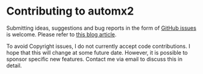 # Contributing to automx2

Submitting ideas, suggestions and bug reports in the form of
[GitHub issues](https://github.com/rseichter/automx2) is welcome. Please refer to
[this blog article](https://about.gitlab.com/blog/2016/03/03/start-with-an-issue/).

To avoid Copyright issues, I do not currently accept code contributions.
I hope that this will change at some future date. However, it is possible
to sponsor specific new features. Contact me via email to discuss this
in detail.
